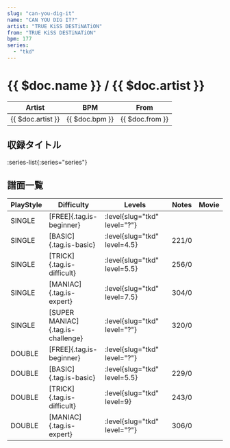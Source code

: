 ```yaml
---
slug: "can-you-dig-it"
name: "CAN YOU DIG IT?"
artist: "TRUE KiSS DESTiNATiON"
from: "TRUE KiSS DESTiNATiON"
bpm: 177
series:
  - "tkd"
---
```


# {{ $doc.name }} / {{ $doc.artist }}

|Artist|BPM|From|
|------|---|----|
|{{ $doc.artist }}|{{ $doc.bpm }}|{{ $doc.from }}|

## 収録タイトル

:series-list{:series="series"}

## 譜面一覧

|PlayStyle|Difficulty|Levels|Notes|Movie|
|---------|----------|------|-----|-----|
|SINGLE|[FREE]{.tag.is-beginner}|:level{slug="tkd" level="?"}|||
|SINGLE|[BASIC]{.tag.is-basic}|:level{slug="tkd" level=4.5}|221/0||
|SINGLE|[TRICK]{.tag.is-difficult}|:level{slug="tkd" level=5.5}|256/0||
|SINGLE|[MANIAC]{.tag.is-expert}|:level{slug="tkd" level=7.5}|304/0||
|SINGLE|[SUPER MANIAC]{.tag.is-challenge}|:level{slug="tkd" level="?"}|320/0||
|DOUBLE|[FREE]{.tag.is-beginner}|:level{slug="tkd" level="?"}|||
|DOUBLE|[BASIC]{.tag.is-basic}|:level{slug="tkd" level=5.5}|229/0||
|DOUBLE|[TRICK]{.tag.is-difficult}|:level{slug="tkd" level=9}|243/0||
|DOUBLE|[MANIAC]{.tag.is-expert}|:level{slug="tkd" level="?"}|306/0||
